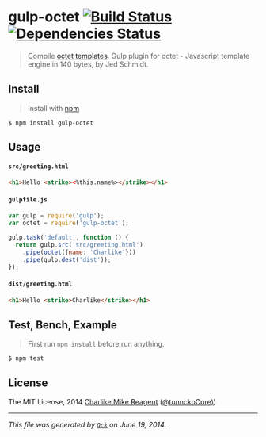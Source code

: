 gulp-octet [![Build Status](https://travis-ci.org/tunnckoCore/gulp-octet.png)](https://travis-ci.org/tunnckoCore/gulp-octet) [![Dependencies Status](https://david-dm.org/tunnckoCore/koa-better-body/status.svg)](https://david-dm.org/dlau/gulp-octet)
================

> Compile [octet templates](https://github.com/tunnckoCore/octet). Gulp plugin for octet - Javascript template engine in 140 bytes, by Jed Schmidt.


## Install
> Install with [npm](https://github.com/npm/npm)

```
$ npm install gulp-octet
```


## Usage

#### `src/greeting.html`

```html
<h1>Hello <strike><%this.name%></strike></h1>
```

#### `gulpfile.js`

```js
var gulp = require('gulp');
var octet = require('gulp-octet');

gulp.task('default', function () {
  return gulp.src('src/greeting.html')
    .pipe(octet({name: 'Charlike'}))
    .pipe(gulp.dest('dist'));
});
```

#### `dist/greeting.html`

```html
<h1>Hello <strike>Charlike</strike></h1>
```

## Test, Bench, Example
> First run `npm install` before run anything.

```
$ npm test
```


## License
The MIT License, 2014 [Charlike Mike Reagent](https://github.com/tunnckoCore) ([@tunnckoCore)](https://twitter.com/tunnckoCore))
***
_This file was generated by [`Ock`](https://github.com/tosckjs/ock) on June 19, 2014._